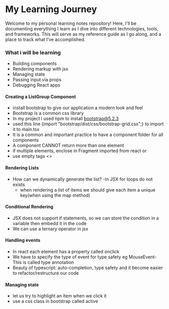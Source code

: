 # My Learning Journey

Welcome to my personal learning notes repository! Here, I'll be documenting everything I learn as I dive into different technologies, tools, and frameworks. This will serve as my reference guide as I go along, and a place to track what I’ve accomplished.

### What i will be learning

- Building components
- Rendering markup with jsx
- Managing state
- Passing input via props
- Debugging React apps

#### Creating a ListGroup Component

- install bootstrap to give our application a modern look and feel
- Bootstrap is a common css library
- In my project i used npm to install bootstrap@5.2.3
- used this line {import "bootstrap/dist/css/bootstrap-grid.css";} to import it to main.tsx
- It is a common and important practice to have a component folder for all components
- A component CANNOT return more than one element
- if multiple elements, enclose in Fragment imported from react or
- use empty tags <>

#### Rendering Lists

- How can we dynamically generate the list?
  -In JSX for loops do not exists
  - when rendering a list of items we should give each item a unique key(when using the map method)

#### Conditional Rendering

- JSX does not support if statements, so we can store the condition in a variable then embedd it in the code
- We can use a ternary operator in jsx

#### Handling events

- In react each element has a property called onclick
- We have to specify the type of event for type safety eg MouseEvent- This is called type annotation
- Beauty of typescript: auto-completion, type safety and it become easier to refactor/restructure our code

#### Managing state

- let us try to highlight an item when we click it
- use a css class in bootstrap called active
